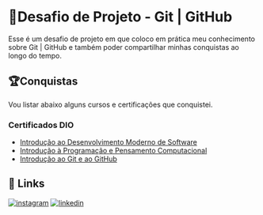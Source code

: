 
# 🎯Desafio de Projeto - Git | GitHub

Esse é um desafio de projeto em que coloco em prática 
meu conhecimento sobre Git | GitHub e também poder 
compartilhar minhas conquistas ao longo do tempo.

## 🏆Conquistas

Vou listar abaixo alguns cursos e certificações que conquistei.

### Certificados DIO

 - [Introdução ao Desenvolvimento Moderno de Software](https://www.dio.me/certificate/7D8B8041)
 - [Introdução à Programação e Pensamento Computacional](https://www.dio.me/certificate/B814004A)
 - [Introdução ao Git e ao GitHub](https://www.dio.me/certificate/F19A09B8/)


## 🔗 Links
[![instagram](https://img.shields.io/badge/Instagram-E4405F?style=for-the-badge&logo=instagram&logoColor=white)](https://www.instagram.com/gabrielf_pereira/)
[![linkedin](https://img.shields.io/badge/linkedin-0A66C2?style=for-the-badge&logo=linkedin&logoColor=white)](https://www.linkedin.com/in/gabriel-fernando-pereira/)

